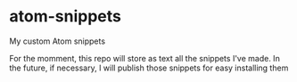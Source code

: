 # atom-snippets
My custom Atom snippets

For the momment, this repo will store as text all the snippets I've made. In the future, if necessary, I will publish those snippets for easy installing them

